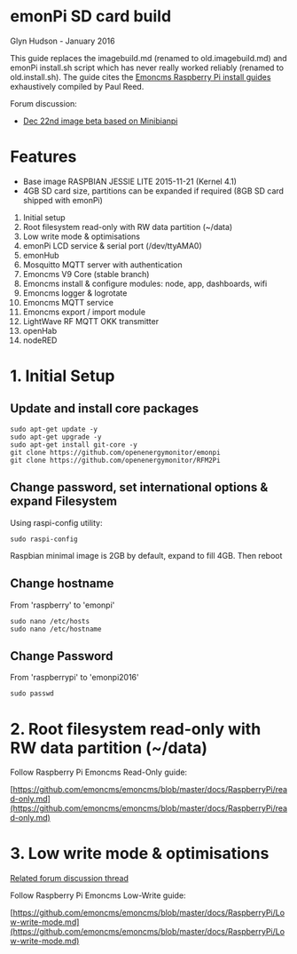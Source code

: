 # emonPi SD card build

Glyn Hudson - January 2016 

This guide replaces the imagebuild.md (renamed to old.imagebuild.md) and emonPi install.sh script which has never really worked reliably (renamed to old.install.sh). The guide cites the [Emoncms Raspberry Pi install guides](https://github.com/emoncms/emoncms/tree/master/docs/RaspberryPi) exhaustively compiled by Paul Reed.

Forum discussion: 
- [Dec 22nd image beta based on Minibianpi](http://openenergymonitor.org/emon/node/11799)

# Features  
- Base image RASPBIAN JESSIE LITE 2015-11-21 (Kernel 4.1)
- 4GB SD card size, partitions can be expanded if required (8GB SD card shipped with emonPi)

1. Initial setup
2. Root filesystem read-only with RW data partition (~/data)
3. Low write mode & optimisations
4. emonPi LCD service & serial port (/dev/ttyAMA0)
5. emonHub
6. Mosquitto MQTT server with authentication
7. Emoncms V9 Core (stable branch)
8. Emoncms install & configure modules: node, app, dashboards, wifi
8. Emoncms logger & logrotate
9. Emoncms MQTT service
10. Emoncms export / import module
10. LightWave RF MQTT OKK transmitter
12. openHab
12. nodeRED



# 1. Initial Setup

## Update and install core packages 

	sudo apt-get update -y
	sudo apt-get upgrade -y
	sudo apt-get install git-core -y
	git clone https://github.com/openenergymonitor/emonpi
    git clone https://github.com/openenergymonitor/RFM2Pi

## Change password, set international options & expand Filesystem

Using raspi-config utility:

	sudo raspi-config

Raspbian minimal image is 2GB by default, expand to fill 4GB. Then reboot

## Change hostname

From 'raspberry' to 'emonpi'

	sudo nano /etc/hosts 
	sudo nano /etc/hostname

## Change Password 

From 'raspberrypi' to 'emonpi2016'

	sudo passwd

# 2. Root filesystem read-only with RW data partition (~/data)


Follow Raspberry Pi Emoncms Read-Only guide: 

[https://github.com/emoncms/emoncms/blob/master/docs/RaspberryPi/read-only.md](https://github.com/emoncms/emoncms/blob/master/docs/RaspberryPi/read-only.md)



# 3. Low write mode & optimisations

[Related forum discussion thread](http://openenergymonitor.org/emon/node/11695)

Follow Raspberry Pi Emoncms Low-Write guide: 

[https://github.com/emoncms/emoncms/blob/master/docs/RaspberryPi/Low-write-mode.md](https://github.com/emoncms/emoncms/blob/master/docs/RaspberryPi/Low-write-mode.md)